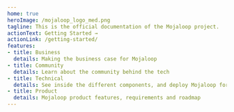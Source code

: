 ```yaml
---
home: true
heroImage: /mojaloop_logo_med.png
tagline: This is the official documentation of the Mojaloop project.
actionText: Getting Started →
actionLink: /getting-started/
features:
- title: Business
  details: Making the business case for Mojaloop
- title: Community
  details: Learn about the community behind the tech
- title: Technical
  details: See inside the different components, and deploy Mojaloop for yourself!
- title: Product
  details: Mojaloop product features, requirements and roadmap
---
```

